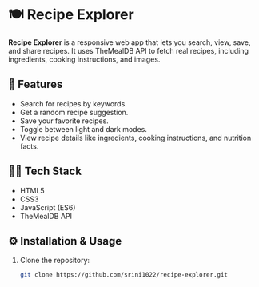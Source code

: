 # 🍽️ Recipe Explorer

**Recipe Explorer** is a responsive web app that lets you search, view, save, and share recipes. It uses TheMealDB API to fetch real recipes, including ingredients, cooking instructions, and images.

## 🚀 Features

- Search for recipes by keywords.
- Get a random recipe suggestion.
- Save your favorite recipes.
- Toggle between light and dark modes.
- View recipe details like ingredients, cooking instructions, and nutrition facts.

## 🧑‍🍳 Tech Stack

- HTML5
- CSS3
- JavaScript (ES6)
- TheMealDB API

## ⚙️ Installation & Usage

1. Clone the repository:
   ```bash
   git clone https://github.com/srini1022/recipe-explorer.git
